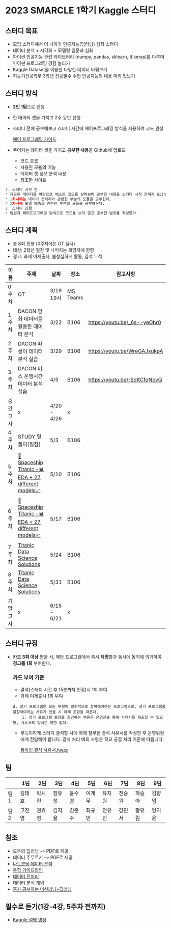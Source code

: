 # 2023 SMARCLE 1학기 Kaggle 스터디

## 스터디 목표

- 모딥 스터디에서 더 나아가 인공지능(딥러닝) 심화 스터디
- 데이터 분석 + 시각화 + 모델링 입문과 심화
- 파이썬 인공지능 관련 라이브러리 (numpy, pandas, sklearn, tf.keras)를 다루며 파이썬 프로그래밍 경험 늘리기
- Kaggle Dataset을 이용한 다양한 데이터 다뤄보기
- 지능기전공학부 3학년 전공필수 수업 인공지능의 내용 미리 맛보기

## 스터디 방식

- **2인 1팀**으로 진행
- 한 데이터 셋을 가지고 2주 동안 진행
- 스터디 전에 공부해보고 스터디 시간에 페어프로그래밍 방식을 사용하여 코드 완성
    
     [페어 프로그래밍 가이드](https://erratic-infinity-699.notion.site/888ebbfa2a014a2da1605d65def15dba)
    
- 주어지는 데이터 셋을 가지고 **공부한 내용**을 Github에 업로드
    - 코드 흐름
    - 사용된 모듈의 기능
    - 데이터 셋 정보 분석 내용
    - 참조한 사이트

```python
1. 스터디 시작 전
* 제공된 데이터를 바탕으로 베스트 코드를 살펴보며 공부한 내용을 스터디 시작 전까지 Github에 업로드한다.
* 1차시에는 데이터 전처리와 관련한 부분의 모듈을 공부한다.
* 2차시에 모델 예측과 관련한 부분의 모듈을 공부해온다.
2. 스터디 진행
* 팀원과 페어프로그래밍 방식으로 코드를 보지 않고 공부한 범위를 작성한다.
```

## 스터디 계획

- 총 8회 진행 (0주차에는 OT 실시)
- 대상: 2학년 필참 및 나머지는 희망자에 한함
- 경고: 과제 미제출시, 불성실하게 활동, 결석 누적

| 이름 | 주제 | 날짜 | 장소 | 참고사항 |
| --- | --- | --- | --- | --- |
| 0주차 | OT | 3/19 19시 | MS Teams |  |
| 1주차 | DACON 영화 데이터를 활용한 데이터 분석 | 3/22 | B106 | https://youtu.be/_6s--yeOhr0 |
| 2주차 | DACON 따릉이 데이터 분석 실습 | 3/29 | B106 | https://youtu.be/WreGAJxukpA |
| 3주차 | DACON 버스 운행시간 데이터 분석 실습 | 4/5 | B106 | https://youtu.be/rSdKCfqNbvQ |
| 중간고사 | x | 4/20 - 4/26 | x |  |
| 4주차 | STUDY 뒷풀이(필참) | 5/3 | B106 |  |
| 5주차 |[🚀Spaceship Titanic -📊EDA + 27 different models📈](https://www.kaggle.com/code/odins0n/spaceship-titanic-eda-27-different-models) | 5/10 | B106 |  |
| 6주차 | [🚀Spaceship Titanic -📊EDA + 27 different models📈](https://www.kaggle.com/code/odins0n/spaceship-titanic-eda-27-different-models) | 5/17 | B106 |  |
| 7주차 | [Titanic Data Science Solutions](https://www.kaggle.com/code/startupsci/titanic-data-science-solutions) | 5/24 | B106 |  |
| 8주차 | [Titanic Data Science Solutions](https://www.kaggle.com/code/startupsci/titanic-data-science-solutions)| 5/31 | B106 |  |
| 기말고사 | x | 6/15 - 6/21 | x |  |

## 스터디 규정

- **카드 3회 이상** 받을 시, 해당 프로그램에서 즉시 **제명**함과 동시에 동칙에 의거하여 **경고를 1회** 부여한다.
    
    ### 카드 부여 기준
    
    - 결석(스터디 시간 후 15분까지 인정)시 1회 부여
    - 과제 미제출시 1회 부여
    
    ```
    d. 정기 프로그램은 모든 부원이 필수적으로 참여해야하는 프로그램으로, 정기 프로그램을 불참해야하는 사유가 있을 시 아래 조항을 따른다.
    	i. 정기 프로그램 불참을 희망하는 부원은 운영진을 통해 사유서를 제출할 수 있으며, 사유서의 양식은 제한 없다.
    ```
    
    - 부득이하게 스터디 결석할 시에 아래 첨부된 결석 사유서를 작성한 후 운영위원에게 전달해야 합니다. 결석 처리 예외 사항은 학교 공결 처리 기준에 따릅니다.
        
        [동아리 결석 사유서.hwpx](https://github.com/sejongsmarcle/2022_Autumn_DataAnalysisStudy/blob/main/%EB%8F%99%EC%95%84%EB%A6%AC%20%EA%B2%B0%EC%84%9D%20%EC%82%AC%EC%9C%A0%EC%84%9C.hwpx?raw=True)
        

## 팀

|  | 1팀 | 2팀 | 3팀 | 4팀 | 5팀 | 6팀 | 7팀 | 8팀 | 9팀 |
| --- | --- | --- | --- | --- | --- | --- | --- | --- | --- |
| 팀1 | 길태호 | 박시현 | 정유정 | 윤수경 | 이계무 | 유지원 | 천승원 | 하승아 | 김향임 |
| 팀2 | 고진영 | 권효정 | 김지율 | 김준수 | 최규민 | 전유진 | 강민서 | 황유림 | 양지윤 |

## 참조

- 모두의 딥러닝 -> PDF로 제공
- 데이터 주무르기 -> PDF로 제공
- [나도코딩 데이터 분석](https://youtu.be/PjhlUzp_cU0)
- [통합 가이드라인](https://kaggle-kr.tistory.com/32)
- [데이터 전처리](https://www.kaggle.com/kwonyoung234/for-beginner)
- [데이터 분석 개념](https://www.youtube.com/watch?v=PjhlUzp_cU0)
- [혼자 공부하는 머신러닝+딥러닝](https://youtu.be/J6wehCO_c58)

## 필수로 듣기(1강-4강, 5주차 전까지)

- [Kaggle 설명 영상](https://youtube.com/playlist?list=PL9mhQYIlKEhfBKFj3HYWwk-jQlV8aNwgk)
